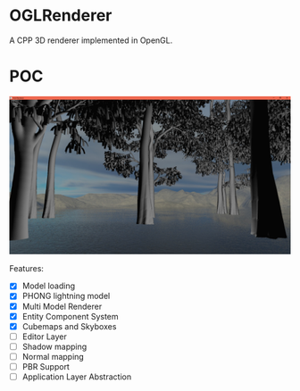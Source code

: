 # OGLRenderer

A CPP 3D renderer implemented in OpenGL.

# POC
![Screenshots](./Screenshots/SS_13_03_25.png)

Features:
- [x] Model loading
- [x] PHONG lightning model
- [x] Multi Model Renderer
- [x] Entity Component System
- [x] Cubemaps and Skyboxes
- [ ] Editor Layer
- [ ] Shadow mapping
- [ ] Normal mapping
- [ ] PBR Support
- [ ] Application Layer Abstraction
